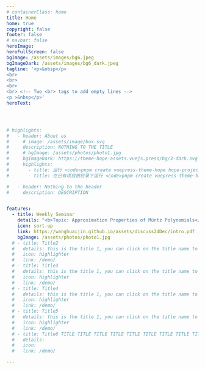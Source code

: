 ```yaml
---
# containerClass: home
title: Home
home: true
copyright: false
footer: false
# navbar: false
heroImage: 
heroFullScreen: false
bgImage: /assets/images/bg6.jpeg
bgImageDark: /assets/images/bg6_dark.jpeg
tagline: '<p>&nbsp</p>
<br>
<br>
<br>
<br> <!-- Two <br> tags to add empty lines -->
<p >&nbsp</p>'
heroText: 




# highlights:
#   - header: About us
#     # image: /assets/image/box.svg
#     description: NOTHING TO THE TITLE
#     # bgImage: /assets/photos/photo1.jpg
#     bgImageDark: https://theme-hope-assets.vuejs.press/bg/3-dark.svg
#     highlights:
#       - title: 运行 <code>pnpm create vuepress-theme-hope hope-project</code> 以创建一个新的主题项目。
#       - title: 在已有项目根目录下运行 <code>pnpm create vuepress-theme-hope add .</code> 以在项目中添加主题。

#   - header: Nothing to the header
#     description: DESCRIPTION


features: 
  - title: Weekly Seminar
    details: "<b>Topic: Approximation Properties of Müntz Polynomials</b>. December 7, 2024."
    icon: sort-up
    link: https://wanghuaijin.github.io/assets/discuss24Dec/intro.pdf
    bgImage: /assets/photos/photo1.jpg
  # - title: Title2
  #   details: this is the title 1, you can click on the title name to see details
  #   icon: highlighter
  #   link: /demo/
  # - title: Title3
  #   details: this is the title 1, you can click on the title name to see details
  #   icon: highlighter
  #   link: /demo/
  # - title: Title4
  #   details: this is the title 1, you can click on the title name to see details
  #   icon: highlighter
  #   link: /demo/
  # - title: Title5
  #   details: this is the title 1, you can click on the title name to see details
  #   icon: highlighter
  #   link: /demo/
  # - title: Title6 TITLE TITLE TITLE TITLE TITLE TITLE TITLE TITLE TITLE TITLE Title6 TITLE TITLE TITLE TITLE TITLE TITLE TITLE TITLE TITLE TITLE
  #   details: 
  #   icon: 
  #   link: /demo/

---
```


<script>
// import { useDarkmode } from "vuepress-theme-hope/client";
  export default {
    mounted() {
    document.documentElement.setAttribute('data-theme', 'light');
  },
}
</script>


